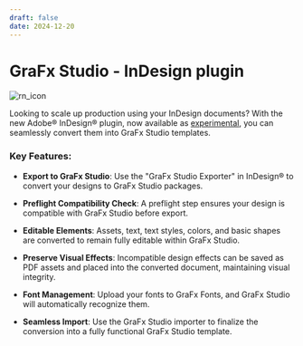 ```yaml
---
draft: false
date: 2024-12-20
---
```


# GraFx Studio - InDesign plugin

![rn_icon](/assets/icon-GraFx-Studio.svg)

Looking to scale up production using your InDesign documents? With the new Adobe® InDesign® plugin, now available as [experimental](/release-notes/experimental/), you can seamlessly convert them into GraFx Studio templates.

<!-- more -->

### Key Features:

- **Export to GraFx Studio**:
  Use the "GraFx Studio Exporter" in InDesign® to convert your designs to GraFx Studio packages.

- **Preflight Compatibility Check**:
  A preflight step ensures your design is compatible with GraFx Studio before export.

- **Editable Elements**:
  Assets, text, text styles, colors, and basic shapes are converted to remain fully editable within GraFx Studio.

- **Preserve Visual Effects**:
  Incompatible design effects can be saved as PDF assets and placed into the converted document, maintaining visual integrity.

- **Font Management**:
  Upload your fonts to GraFx Fonts, and GraFx Studio will automatically recognize them.

- **Seamless Import**:
  Use the GraFx Studio importer to finalize the conversion into a fully functional GraFx Studio template.
